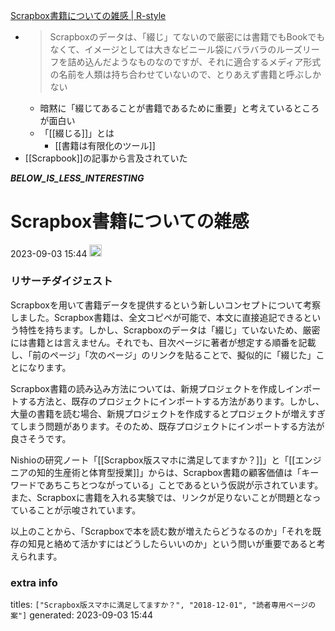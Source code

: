 
[Scrapbox書籍についての雑感 | R-style](https://rashita.net/blog/?Scrapbox%E6%9B%B8%E7%B1%8D%E3%81%AB%E3%81%A4%E3%81%84%E3%81%A6%E3%81%AE%E9%9B%91%E6%84%9F)
- > Scrapboxのデータは、「綴じ」てないので厳密には書籍でもBookでもなくて、イメージとしては大きなビニール袋にバラバラのルーズリーフを詰め込んだようなものなのですが、それに適合するメディア形式の名前を人類は持ち合わせていないので、とりあえず書籍と呼ぶしかない
    - 暗黙に「綴じてあることが書籍であるために重要」と考えているところが面白い
    - 「[[綴じる]]」とは
        - [[書籍は有限化のツール]]
- [[Scrapbook]]の記事から言及されていた



___BELOW_IS_LESS_INTERESTING___
# Scrapbox書籍についての雑感
 2023-09-03 15:44 <img src='https://scrapbox.io/api/pages/nishio/omni/icon' alt='omni.icon' height="19.5"/>
### リサーチダイジェスト

Scrapboxを用いて書籍データを提供するという新しいコンセプトについて考察しました。Scrapbox書籍は、全文コピペが可能で、本文に直接追記できるという特性を持ちます。しかし、Scrapboxのデータは「綴じ」ていないため、厳密には書籍とは言えません。それでも、目次ページに著者が想定する順番を記載し、「前のページ」「次のページ」のリンクを貼ることで、擬似的に「綴じた」ことになります。

Scrapbox書籍の読み込み方法については、新規プロジェクトを作成しインポートする方法と、既存のプロジェクトにインポートする方法があります。しかし、大量の書籍を読む場合、新規プロジェクトを作成するとプロジェクトが増えすぎてしまう問題があります。そのため、既存プロジェクトにインポートする方法が良さそうです。

Nishioの研究ノート「[[Scrapbox版スマホに満足してますか？]]」と「[[エンジニアの知的生産術と体育型授業]]」からは、Scrapbox書籍の顧客価値は「キーワードであちこちとつながっている」ことであるという仮説が示されています。また、Scrapboxに書籍を入れる実験では、リンクが足りないことが問題となっていることが示唆されています。

以上のことから、「Scrapboxで本を読む数が増えたらどうなるのか」「それを既存の知見と絡めて活かすにはどうしたらいいのか」という問いが重要であると考えられます。

### extra info
titles: `["Scrapbox版スマホに満足してますか？", "2018-12-01", "読者専用ページの案"]`
generated: 2023-09-03 15:44

